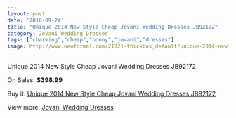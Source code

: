 ```yaml
---
layout: post
date: '2016-09-24'
title: "Unique 2014 New Style Cheap Jovani Wedding Dresses JB92172"
category: Jovani Wedding Dresses
tags: ["charming","cheap","bonny","jovani","dresses"]
image: http://www.neoformal.com/21721-thickbox_default/unique-2014-new-style-cheap-jovani-wedding-dresses-jb92172.jpg
---
```

Unique 2014 New Style Cheap Jovani Wedding Dresses JB92172

On Sales: **$398.99**
<a href="https://www.neoformal.com/en/jovani-wedding-dresses-2014/7102-unique-2014-new-style-cheap-jovani-wedding-dresses-jb92172.html"><amp-img layout="responsive" width="600" height="600" src="//www.neoformal.com/21721-thickbox_default/unique-2014-new-style-cheap-jovani-wedding-dresses-jb92172.jpg" alt="Unique 2014 New Style Cheap Jovani Wedding Dresses JB92172 0" /></a>
<a href="https://www.neoformal.com/en/jovani-wedding-dresses-2014/7102-unique-2014-new-style-cheap-jovani-wedding-dresses-jb92172.html"><amp-img layout="responsive" width="600" height="600" src="//www.neoformal.com/21722-thickbox_default/unique-2014-new-style-cheap-jovani-wedding-dresses-jb92172.jpg" alt="Unique 2014 New Style Cheap Jovani Wedding Dresses JB92172 1" /></a>
<a href="https://www.neoformal.com/en/jovani-wedding-dresses-2014/7102-unique-2014-new-style-cheap-jovani-wedding-dresses-jb92172.html"><amp-img layout="responsive" width="600" height="600" src="//www.neoformal.com/21723-thickbox_default/unique-2014-new-style-cheap-jovani-wedding-dresses-jb92172.jpg" alt="Unique 2014 New Style Cheap Jovani Wedding Dresses JB92172 2" /></a>

Buy it: [Unique 2014 New Style Cheap Jovani Wedding Dresses JB92172](https://www.neoformal.com/en/jovani-wedding-dresses-2014/7102-unique-2014-new-style-cheap-jovani-wedding-dresses-jb92172.html "Unique 2014 New Style Cheap Jovani Wedding Dresses JB92172")

View more: [Jovani Wedding Dresses](https://www.neoformal.com/en/111-jovani-wedding-dresses-2014 "Jovani Wedding Dresses")